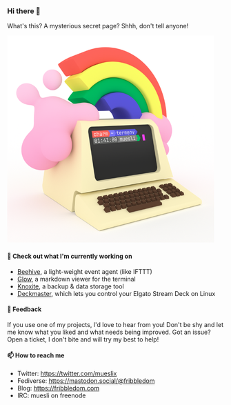 ### Hi there 👋

What's this? A mysterious secret page? Shhh, don't tell anyone!

<img src="assets/termenv.png" width="480">

#### 🌱 Check out what I'm currently working on

- [Beehive](https://github.com/muesli/beehive), a light-weight event agent (like IFTTT)
- [Glow](https://github.com/charmbracelet/glow), a markdown viewer for the terminal
- [Knoxite](https://github.com/knoxite/knoxite), a backup & data storage tool
- [Deckmaster](https://github.com/muesli/deckmaster), which lets you control your Elgato Stream Deck on Linux

#### 💬 Feedback

If you use one of my projects, I'd love to hear from you! Don't be shy and let me know what you liked
and what needs being improved. Got an issue? Open a ticket, I don't bite and will try my best to help!

#### 📫 How to reach me

- Twitter: https://twitter.com/mueslix
- Fediverse: https://mastodon.social/@fribbledom
- Blog: https://fribbledom.com
- IRC: muesli on freenode

<!--
**muesli/muesli** is a ✨ _special_ ✨ repository because its `README.md` (this file) appears on your GitHub profile.

Here are some ideas to get you started:

- 🔭 I’m currently working on ...
- 🌱 I’m currently learning ...
- 👯 I’m looking to collaborate on ...
- 🤔 I’m looking for help with ...
- 💬 Ask me about ...
- 😄 Pronouns: ...
- ⚡ Fun fact: ...
-->
